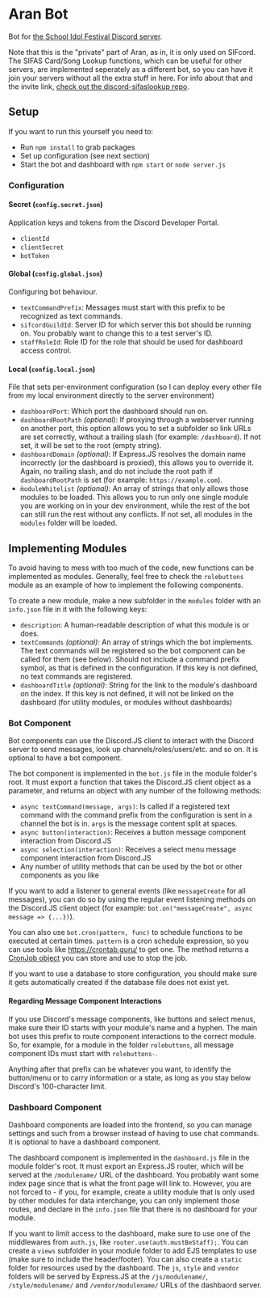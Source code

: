 # Aran Bot

Bot for [the School Idol Festival Discord server](https://discord.gg/sif).

Note that this is the "private" part of Aran, as in, it is only used on SIFcord.  
The SIFAS Card/Song Lookup functions, which can be useful for other servers, are implemented
seperately as a different bot, so you can have it join your servers without all the extra stuff
in here. For info about that and the invite link, [check out the discord-sifaslookup repo](https://github.com/Suyooo/discord-sifaslookup/).

## Setup

If you want to run this yourself you need to:

* Run `npm install` to grab packages
* Set up configuration (see next section)
* Start the bot and dashboard with `npm start` or `node server.js`

### Configuration

#### Secret (`config.secret.json`)

Application keys and tokens from the Discord Developer Portal.

* `clientId`
* `clientSecret`
* `botToken`

#### Global (`config.global.json`)

Configuring bot behaviour.

* `textCommandPrefix`: Messages must start with this prefix to be recognized as text commands.
* `sifcordGuildId`: Server ID for which server this bot should be running on. You probably want
  to change this to a test server's ID.
* `staffRoleId`: Role ID for the role that should be used for dashboard access control.

#### Local (`config.local.json`)

File that sets per-environment configuration (so I can deploy every other file from my local
environment directly to the server environment)

* `dashboardPort`: Which port the dashboard should run on.
* `dashboardRootPath` *(optional)*: If proxying through a webserver running on another port,
  this option allows you to set a subfolder so link URLs are set correctly, without a trailing
  slash (for example: `/dashboard`). If not set, it will be set to the root (empty string).
* `dashboardDomain` *(optional)*: If Express.JS resolves the domain name incorrectly (or the
  dashboard is proxied), this allows you to override it. Again, no trailing slash, and do not 
  include the root path if `dashboardRootPath` is set (for example: `https://example.com`).
* `m̀oduleWhitelist` *(optional)*: An array of strings that only allows those modules to be
  loaded. This allows you to run only one single module you are working on in your dev
  environment, while the rest of the bot can still run the rest without any conflicts. If not
  set, all modules in the `modules` folder will be loaded.

## Implementing Modules

To avoid having to mess with too much of the code, new functions can be implemented as modules.
Generally, feel free to check the `rolebuttons` module as an example of how to implement the
following components.

To create a new module, make a new subfolder in the `modules` folder with an `info.json` file in
it with the following keys:

* `description`: A human-readable description of what this module is or does.
* `textCommands` *(optional)*: An array of strings which the bot implements. The text commands
  will be registered so the bot component can be called for them (see below). Should not include
  a command prefix symbol, as that is defined in the configuration. If this key is not defined,
  no text commands are registered.
* `dashboardTitle` *(optional)*: String for the link to the module's dashboard on the index. If
  this key is not defined, it will not be linked on the dashboard (for utility modules, or
  modules without dashboards)

### Bot Component

Bot components can use the Discord.JS client to interact with the Discord server to send
messages, look up channels/roles/users/etc. and so on. It is optional to have a bot component.

The bot component is implemented in the `bot.js` file in the module folder's root. It must
export a function that takes the Discord.JS client object as a parameter, and returns an object
with any number of the following methods:

* `async textCommand(message, args)`: Is called if a registered text command with the command
  prefix from the configuration is sent in a channel the bot is in. `args` is the message
  content split at spaces.
* `async button(interaction)`: Receives a button message component interaction from Discord.JS
* `async selection(interaction)`: Receives a select menu message component interaction from
  Discord.JS
* Any number of utility methods that can be used by the bot or other components as you like

If you want to add a listener to general events (like `messageCreate` for all messages), you can
do so by using the regular event listening methods on the Discord.JS client object (for example:
`bot.on("messageCreate", async message => {...})`).

You can also use `bot.cron(pattern, func)` to schedule functions to be executed at certain times.
`pattern` is a cron schedule expression, so you can use tools like https://crontab.guru/ to get
one. The method returns a [CronJob object](https://www.npmjs.com/package/cron) you can store and
use to stop the job.

If you want to use a database to store configuration, you should make sure it gets automatically
created if the database file does not exist yet.

#### Regarding Message Component Interactions

If you use Discord's message components, like buttons and select menus, make sure their ID
starts with your module's name and a hyphen. The main bot uses this prefix to route component
interactions to the correct module. So, for example, for a module in the folder `rolebuttons`,
all message component IDs must start with `rolebuttons-`.

Anything after that prefix can be whatever you want, to identify the button/menu or to carry
information or a state, as long as you stay below Discord's 100-character limit.

### Dashboard Component

Dashboard components are loaded into the frontend, so you can manage settings and such from a
browser instead of having to use chat commands. It is optional to have a dashboard component.

The dashboard component is implemented in the `dashboard.js` file in the module folder's root.
It must export an Express.JS router, which will be served at the `/modulename/` URL of the
dashboard. You probably want some index page since that is what the front page will link to.
However, you are not forced to - if you, for example, create a utility module that is only used
by other modules for data interchange, you can only implement those routes, and declare in the
`info.json` file that there is no dashboard for your module.

If you want to limit access to the dashboard, make sure to use one of the middlewares from
`auth.js`, like `router.use(auth.mustBeStaff);`. You can create a `views` subfolder in your
module folder to add EJS templates to use (make sure to include the header/footer). You can also
create a `static` folder for resources used by the dashboard. The `js`, `style` and `vendor`
folders will be served by Express.JS at the `/js/modulename/`, `/style/modulename/` and
`/vendor/modulename/` URLs of the dashbaord server.